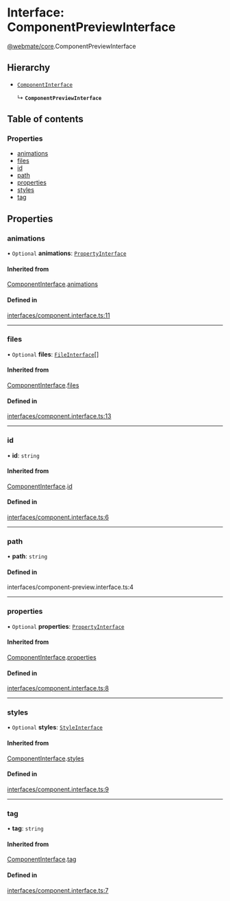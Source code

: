 # Interface: ComponentPreviewInterface

[@webmate/core](../wiki/@webmate.core).ComponentPreviewInterface

## Hierarchy

- [`ComponentInterface`](../wiki/@webmate.core.ComponentInterface)

  ↳ **`ComponentPreviewInterface`**

## Table of contents

### Properties

- [animations](../wiki/@webmate.core.ComponentPreviewInterface#animations)
- [files](../wiki/@webmate.core.ComponentPreviewInterface#files)
- [id](../wiki/@webmate.core.ComponentPreviewInterface#id)
- [path](../wiki/@webmate.core.ComponentPreviewInterface#path)
- [properties](../wiki/@webmate.core.ComponentPreviewInterface#properties)
- [styles](../wiki/@webmate.core.ComponentPreviewInterface#styles)
- [tag](../wiki/@webmate.core.ComponentPreviewInterface#tag)

## Properties

### animations

• `Optional` **animations**: [`PropertyInterface`](../wiki/@webmate.core.PropertyInterface)

#### Inherited from

[ComponentInterface](../wiki/@webmate.core.ComponentInterface).[animations](../wiki/@webmate.core.ComponentInterface#animations)

#### Defined in

[interfaces/component.interface.ts:11](https://gitlab.com/ligrila/webmate-lit/-/blob/4b99057/packages/core/src/interfaces/component.interface.ts#L11)

___

### files

• `Optional` **files**: [`FileInterface`](../wiki/@webmate.core.FileInterface)[]

#### Inherited from

[ComponentInterface](../wiki/@webmate.core.ComponentInterface).[files](../wiki/@webmate.core.ComponentInterface#files)

#### Defined in

[interfaces/component.interface.ts:13](https://gitlab.com/ligrila/webmate-lit/-/blob/4b99057/packages/core/src/interfaces/component.interface.ts#L13)

___

### id

• **id**: `string`

#### Inherited from

[ComponentInterface](../wiki/@webmate.core.ComponentInterface).[id](../wiki/@webmate.core.ComponentInterface#id)

#### Defined in

[interfaces/component.interface.ts:6](https://gitlab.com/ligrila/webmate-lit/-/blob/4b99057/packages/core/src/interfaces/component.interface.ts#L6)

___

### path

• **path**: `string`

#### Defined in

interfaces/component-preview.interface.ts:4

___

### properties

• `Optional` **properties**: [`PropertyInterface`](../wiki/@webmate.core.PropertyInterface)

#### Inherited from

[ComponentInterface](../wiki/@webmate.core.ComponentInterface).[properties](../wiki/@webmate.core.ComponentInterface#properties)

#### Defined in

[interfaces/component.interface.ts:8](https://gitlab.com/ligrila/webmate-lit/-/blob/4b99057/packages/core/src/interfaces/component.interface.ts#L8)

___

### styles

• `Optional` **styles**: [`StyleInterface`](../wiki/@webmate.core.StyleInterface)

#### Inherited from

[ComponentInterface](../wiki/@webmate.core.ComponentInterface).[styles](../wiki/@webmate.core.ComponentInterface#styles)

#### Defined in

[interfaces/component.interface.ts:9](https://gitlab.com/ligrila/webmate-lit/-/blob/4b99057/packages/core/src/interfaces/component.interface.ts#L9)

___

### tag

• **tag**: `string`

#### Inherited from

[ComponentInterface](../wiki/@webmate.core.ComponentInterface).[tag](../wiki/@webmate.core.ComponentInterface#tag)

#### Defined in

[interfaces/component.interface.ts:7](https://gitlab.com/ligrila/webmate-lit/-/blob/4b99057/packages/core/src/interfaces/component.interface.ts#L7)
